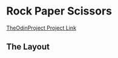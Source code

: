 # Rock Paper Scissors

[TheOdinProject Project Link](https://www.theodinproject.com/lessons/foundations-rock-paper-scissors)

## The Layout
